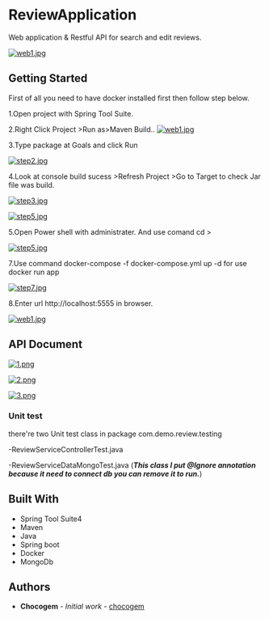 
# ReviewApplication

Web application & Restful API for search and edit reviews.

[![web1.jpg](https://i.postimg.cc/c4ghnzSM/web1.jpg)](https://postimg.cc/QHDcL0VH)

## Getting Started

First of all you need to have docker installed first then follow step below.

1.Open project with Spring Tool Suite.


2.Right Click Project >Run as>Maven Build..
[![web1.jpg](https://i.postimg.cc/Wz3hR05s/web1.jpg)](https://postimg.cc/njyHB98W)


3.Type package at Goals and click Run

[![step2.jpg](https://i.postimg.cc/Qtm4fK4Q/step2.jpg)](https://postimg.cc/tZ1NTJHJ)


4.Look at console build sucess >Refresh Project >Go to Target to check Jar file was build.

[![step3.jpg](https://i.postimg.cc/XvcQvy0R/step3.jpg)](https://postimg.cc/bGrQCrrg)


[![step5.jpg](https://i.postimg.cc/zf2fCyJM/step5.jpg)](https://postimg.cc/CZDYYLnH)


5.Open Power shell with administrater.
And use comand cd <your project path> >

[![step5.jpg](https://i.postimg.cc/zf2fCyJM/step5.jpg)](https://postimg.cc/CZDYYLnH)


7.Use command docker-compose -f docker-compose.yml up -d
for use docker run app

[![step7.jpg](https://i.postimg.cc/QtzNKCQb/step7.jpg)](https://postimg.cc/ftxQ6wgt)


8.Enter url  http://localhost:5555 in browser.

[![web1.jpg](https://i.postimg.cc/c4ghnzSM/web1.jpg)](https://postimg.cc/QHDcL0VH)


## API Document

[![1.png](https://i.postimg.cc/QdNMz2dc/1.png)](https://postimg.cc/56G1Ykvt)

[![2.png](https://i.postimg.cc/KvfGt0Dj/2.png)](https://postimg.cc/Tpyv6qSv)

[![3.png](https://i.postimg.cc/26nmyG5z/3.png)](https://postimg.cc/Q9Nvnp5P)

### Unit test

there're two Unit test class in package com.demo.review.testing

-ReviewServiceControllerTest.java

-ReviewServiceDataMongoTest.java
(***This class I put @Ignore annotation because it need to connect db you can remove it to run.***)


## Built With

* Spring Tool Suite4
* Maven
* Java
* Spring boot
* Docker
* MongoDb

## Authors

* **Chocogem** - *Initial work* - [chocogem](https://github.com/chocogem)

